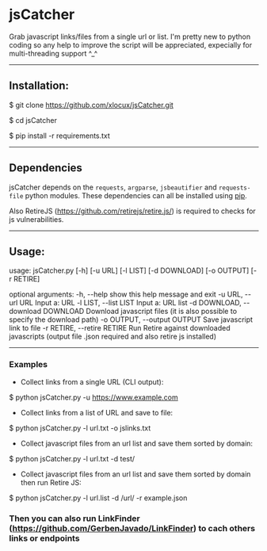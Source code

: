 # jsCatcher
Grab javascript links/files from a single url or list. 
I'm pretty new to python coding so any help to improve the script will be appreciated, expecially for multi-threading support ^_^

-----------------------------------------------------------------------

## Installation:

$ git clone https://github.com/xlocux/jsCatcher.git

$ cd jsCatcher

$ pip install -r requirements.txt

------------------------------------------------------------------------

## Dependencies

jsCatcher depends on the `requests`, `argparse`, `jsbeautifier` and `requests-file` python modules. These dependencies can all be installed using [pip](https://pypi.python.org/pypi/pip).

Also RetireJS (https://github.com/retirejs/retire.js/) is required to checks for js vulnerabilities.


-------------------------------------------------------------------------

## Usage:


usage: jsCatcher.py [-h] [-u URL] [-l LIST] [-d DOWNLOAD] [-o OUTPUT]
                    [-r RETIRE]

optional arguments:
  -h, --help            show this help message and exit
  -u URL, --url URL     Input a: URL
  -l LIST, --list LIST  Input a: URL list
  -d DOWNLOAD, --download DOWNLOAD
                        Download javascript files (it is also possible to
                        specify the download path)
  -o OUTPUT, --output OUTPUT
                        Save javascript link to file
  -r RETIRE, --retire RETIRE
                        Run Retire against downloaded javascripts (output file
                        .json required and also retire js installed)

  ------------------------------------------------------------------------
  
  ### Examples

* Collect links from a single URL (CLI output):

 $ python jsCatcher.py -u https://www.example.com

* Collect links from a list of URL and save to file:

 $ python jsCatcher.py -l url.txt -o jslinks.txt

* Collect javascript files from an url list and save them sorted by domain:

 $ python jsCatcher.py -l url.txt -d test/

* Collect javascript files from an url list and save them sorted by domain then run Retire JS:

 $ python jsCatcher.py -l url.list -d /url/ -r example.json


 ### Then you can also run LinkFinder (https://github.com/GerbenJavado/LinkFinder) to cach others links or endpoints
